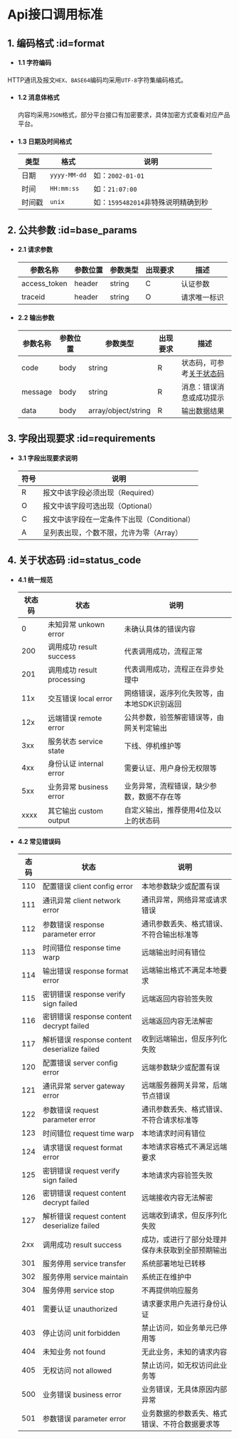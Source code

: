 # Api接口调用标准

## 1. 编码格式 :id=format

- #### 1.1 字符编码
HTTP通讯及报文`HEX`、`BASE64`编码均采用`UTF-8`字符集编码格式。

- #### 1.2 消息体格式 
    内容均采用`JSON`格式，部分平台接口有加密要求，具体加密方式查看对应产品平台。

- #### 1.3 日期及时间格式
    | 类型 | 格式 | 说明 |
    | ---- | ---- | ---- |
    | 日期 |`yyyy-MM-dd`| 如：`2002-01-01` |
    | 时间 | `HH:mm:ss` | 如：`21:07:00`|
    | 时间戳 | `unix` | 如：`1595482014`非特殊说明精确到秒 |

## 2. 公共参数 :id=base_params
- #### 2.1 请求参数
    | 参数名称 | 参数位置 | 参数类型 | 出现要求 | 描述 |
    | -------- | -------- | -------- | -------- | ---- |
    | access_token | header | string |    C     | 认证参数  |
    | traceid      | header | string |    O     | 请求唯一标识  |

- #### 2.2 输出参数
    | 参数名称 | 参数位置 | 参数类型 | 出现要求 | 描述 |
    | -------- | -------- | -------- | -------- | ---- |
    | code     |   body   | string   |    R     | 状态码，可参考[关于状态码](?id=status_code) |
    | message  |   body   | string   |    R     | 消息：错误消息或成功提示 |
    | data     |   body   | array/object/string | R | 输出数据结果 |
## 3. 字段出现要求 :id=requirements

- #### 3.1 字段出现要求说明
    | 符号 | 说明 |
    | ---- | ---- |
    |  R   | 报文中该字段必须出现（Required） |
    |  O   | 报文中该字段可选出现（Optional） |
    |  C   | 报文中该字段在一定条件下出现（Conditional） |
    |  A   | 呈列表出现，个数不限，允许为零（Array） |

## 4. 关于状态码 :id=status_code
- #### 4.1 统一规范
    | 状态码 | 状态 | 说明 |
    | ---- | ---- | ---- |
    |  0  | 未知异常 unkown error | 未确认具体的错误内容 |
    | 200  | 调用成功 result success | 代表调用成功，流程正常 |
    | 201  | 调用成功 result processing | 代表调用成功，流程正在异步处理中 |
    | 11x  | 交互错误 local error | 网络错误，返序列化失败等，由本地SDK识别返回 |
    | 12x  | 远端错误 remote error | 公共参数，验签解密错误等，由网关判定输出 |
    | 3xx  | 服务状态 service state | 下线、停机维护等 |
    | 4xx  | 身份认证 internal error | 需要认证、用户身份无权限等 |
    | 5xx  | 业务异常 business error | 业务异常，流程错误，缺少参数，数据不存在等 |
    | xxxx | 其它输出 custom output | 自定义输出，推荐使用4位及以上的状态码 |

- #### 4.2 常见错误码
    | 态码 | 状态 | 说明 |
    | ---- | ---- | ---- |
    | 110  | 配置错误 client config error | 本地参数缺少或配置有误 |
    | 111  | 通讯异常 client network error | 通讯异常，网络异常或请求错误 |
    | 112  | 参数错误 response parameter error | 通讯参数丢失、格式错误、不符合输出标准等 |
    | 113  | 时间错位 response time warp | 远端输出时间有错位 |
    | 114  | 输出错误 response format error | 远端输出格式不满足本地要求 |
    | 115  | 密钥错误 response verify sign failed | 远端返回内容验签失败 |
    | 116  | 密钥错误 response content decrypt failed | 远端返回内容无法解密 |
    | 117  | 解析错误 response content deserialize failed | 收到远端输出，但反序列化失败 |    
    | 120  | 配置错误 server config error | 远端参数缺少或配置有误 |
    | 121  | 通讯异常 server gateway error | 远端服务器网关异常，后端节点错误 |
    | 122  | 参数错误 request parameter error | 通讯参数丢失、格式错误、不符合请求标准等 |
    | 123  | 时间错位 request time warp | 本地请求时间有错位 |
    | 124  | 请求错误 request format error | 本地请求容格式不满足远端要求 |
    | 125  | 密钥错误 request verify sign failed | 本地请求内容验签失败 |
    | 126  | 密钥错误 request content decrypt failed | 远端接收内容无法解密 |
    | 127  | 解析错误 request content deserialize failed | 远端收到请求，但反序列化失败 |
    | 2xx  | 调用成功 result success | 成功，或进行了部分处理并保存未获取到全部预期输出 |
    | 301  | 服务停用 service transfer | 系统部署地址已转移 |
    | 302  | 服务停用 service maintain | 系统正在维护中 |
    | 304  | 服务停用 service stop | 不再提供响应服务 |
    | 401  | 需要认证 unauthorized | 请求要求用户先进行身份认证 |
    | 403  | 停止访问 unit forbidden | 禁止访问，如业务单元已停用等 |
    | 404  | 未知业务 not found | 无此业务，未知的请求内容 |
    | 405  | 无权访问 not allowed | 禁止访问，如无权访问此业务等 |
    | 500  | 业务错误 business error | 业务错误，无具体原因内部异常 |
    | 501  | 参数错误 parameter error | 业务数据的参数丢失、格式错误、不符合数据要求等 |